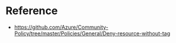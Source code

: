 # Reference

* https://github.com/Azure/Community-Policy/tree/master/Policies/General/Deny-resource-without-tag

